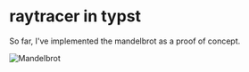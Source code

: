 # raytracer in typst

So far, I've implemented the mandelbrot as a proof of concept.

![Mandelbrot](https://user-images.githubusercontent.com/31679231/228093331-d9e44897-11dd-4e35-aeee-0252ced9ecd4.png)
